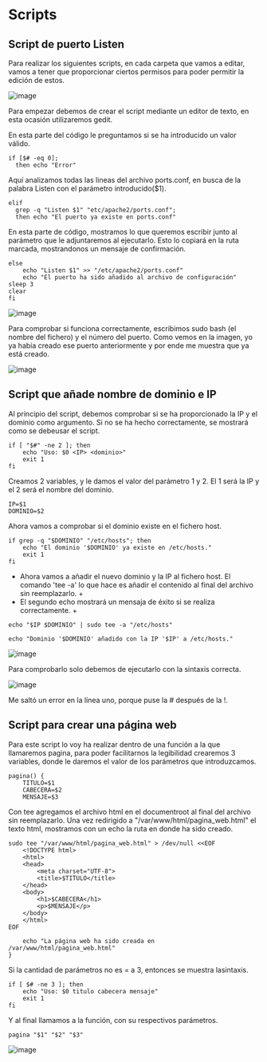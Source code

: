 # Scripts 

## Script de puerto Listen
Para realizar los siguientes scripts, en cada carpeta que vamos a editar, vamos a tener que proporcionar ciertos permisos para poder permitir la edición de estos.

![image](https://github.com/user-attachments/assets/00a738a6-2db8-4ee8-b7b1-ce909f9a016b)

Para empezar debemos de crear el script mediante un editor de texto, en esta ocasión utilizaremos gedit. 

En esta parte del código le preguntamos si se ha introducido un valor válido.

````
if [$# -eq 0];
  then echo "Error"
````

Aquí analizamos todas las lineas del archivo ports.conf, en busca de la palabra Listen con el parámetro introducido($1).

````
elif
  grep -q "Listen $1" "etc/apache2/ports.conf";
  then echo "El puerto ya existe en ports.conf"
````

En esta parte de código, mostramos lo que queremos escribir junto al parámetro que le adjuntaremos al ejecutarlo. Esto lo copiará en la ruta marcada, mostrandonos un mensaje de confirmación.

````
else 
	echo "Listen $1" >> "/etc/apache2/ports.conf"
	echo "El puerto ha sido añadido al archivo de configuración"
sleep 3
clear
fi
````

![image](https://github.com/user-attachments/assets/89aab286-9cc2-4970-bac8-6803036fe07c)

Para comprobar si funciona correctamente, escribimos sudo bash (el nombre del fichero) y el número del puerto. Como vemos en la imagen, yo ya había creado ese puerto anteriormente y por ende me muestra que ya está creado.

![image](https://github.com/user-attachments/assets/97386953-fe3d-40ec-84f1-5aa45939db57)

## Script que añade nombre de dominio e IP
Al principio del script, debemos comprobar si se ha proporcionado la IP y el dominio como argumento. Si no se ha hecho correctamente, se mostrará como se debeusar el script.

````
if [ "$#" -ne 2 ]; then
    echo "Uso: $0 <IP> <dominio>"
    exit 1
fi
````
Creamos 2 variables, y le damos el valor del parámetro 1 y 2. El 1 será la IP y el 2 será el nombre del dominio.

````
IP=$1
DOMINIO=$2
````
Ahora vamos a comprobar si el dominio existe en el fichero host.

````
if grep -q "$DOMINIO" "/etc/hosts"; then
    echo "El dominio '$DOMINIO' ya existe en /etc/hosts."
    exit 1
fi
````
+ Ahora vamos a añadir el nuevo dominio y la IP al fichero host. El comando 'tee -a' lo que hace es añadir el contenido al final del archivo sin reemplazarlo. +
+ El segundo echo mostrará un mensaja de éxito si se realiza correctamente. +

````
echo "$IP $DOMINIO" | sudo tee -a "/etc/hosts"

echo "Dominio '$DOMINIO' añadido con la IP '$IP' a /etc/hosts."
````

![image](https://github.com/user-attachments/assets/abd2e3ca-1e14-4157-b20b-93fa1a9f0bf1)

Para comprobarlo solo debemos de ejecutarlo con la sintaxis correcta.

![image](https://github.com/user-attachments/assets/8b2595f1-442d-4bc9-b333-d0a60dfdd16d)

Me saltó un error en la línea uno, porque puse la # después de la !.

## Script para crear una página web

Para este script lo voy ha realizar dentro de una función a la que llamaremos pagina, para poder facilitarnos la legibilidad crearemos 3 variables, donde le daremos el valor de los parámetros que introduzcamos.

````
pagina() {
    TITULO=$1
    CABECERA=$2
    MENSAJE=$3
````
Con tee agregamos el archivo html en el documentroot al final del archivo sin reemplazarlo. Una vez redirigido a "/var/www/html/pagina_web.html" el texto html, mostramos con un echo la ruta en donde ha sido creado.

````
sudo tee "/var/www/html/pagina_web.html" > /dev/null <<EOF
	<!DOCTYPE html>
	<html>
	<head>
	    <meta charset="UTF-8">
	    <title>$TITULO</title>
	</head>
	<body>
	    <h1>$CABECERA</h1>
	    <p>$MENSAJE</p>
	</body>
	</html>
EOF

    echo "La página web ha sido creada en /var/www/html/pagina_web.html"
}
````
Si la cantidad de parámetros no es = a 3, entonces se muestra lasintaxis.

````
if [ $# -ne 3 ]; then
    echo "Uso: $0 titulo cabecera mensaje"
    exit 1
fi
````
Y al final llamamos a la función, con su respectivos parámetros.

````
pagina "$1" "$2" "$3"
````
![image](https://github.com/user-attachments/assets/169d1e40-23d2-430a-8149-738a163381cc)

